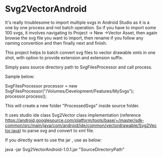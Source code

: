 # Svg2VectorAndroid
It's really troublesome to import multiple svgs in Android Studio as it is a one by one process and not batch operation.
So if you have to import some 100 svgs, it involves navigating to Project -> New ->Vector Asset, then again browse the svg file you want
to import, then rename if you follow any naming convention and then finally next and finish.

This project helps to batch convert svg files to vector drawable xmls in one shot, with option to provide extension and extension suffix.

Simply pass source directory path to SvgFilesProcessor and call process.

Sample below:

SvgFilesProcessor processor = new SvgFilesProcessor("/Volumes/Development/Features/MySvgs");
processor.process();

This will create a new folder "ProcessedSvgs" inside source folder.

It uses studio ide class Svg2Vector class implementation (reference https://android.googlesource.com/platform/tools/base/+/master/sdk-common/src/main/java/com/android/ide/common/vectordrawable/Svg2Vector.java)
to parse svg and convert to xml file.

If you directly want to use the jar , use as below:

java -jar Svg2VectorAndroid-1.0.1.jar "SourceDirectoryPath"
